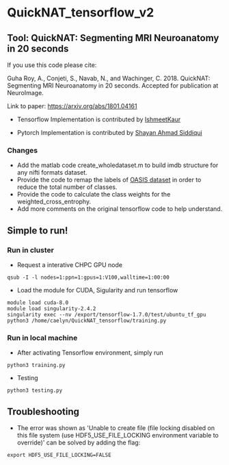 # QuickNAT_tensorflow_v2
Tool: QuickNAT: Segmenting MRI Neuroanatomy in 20 seconds
-----------------------------------------------------------

If you use this code please cite:

Guha Roy, A., Conjeti, S., Navab, N., and Wachinger, C. 2018. QuickNAT: Segmenting MRI Neuroanatomy in 20 seconds. Accepted for publication at NeuroImage.

Link to paper: https://arxiv.org/abs/1801.04161

- Tensorflow Implementation is contributed by [IshmeetKaur](https://github.com/IshmeetKaur/QuickNAT_tensorflow)

- Pytorch Implementation is contributed by [Shayan Ahmad Siddiqui](https://github.com/ai-med/quickNAT_pytorch)

### Changes
- Add the matlab code create_wholedataset.m to build imdb structure for any nifti formats dataset. 
- Provide the code to remap the labels of [OASIS dataset](https://www.oasis-brains.org/) in order to reduce the total number of classes.
- Provide the code to calculate the class weights for the weighted_cross_entrophy.
- Add more comments on the original tensorflow code to help understand. 

Simple to run!
----------------------------
### Run in cluster

- Request a interative CHPC GPU node
```
qsub -I -l nodes=1:ppn=1:gpus=1:V100,walltime=1:00:00
```
- Load the module for CUDA, Sigularity and run tensorflow
```
module load cuda-8.0
module load singularity-2.4.2
singularity exec --nv /export/tensorflow-1.7.0/test/ubuntu_tf_gpu python3 /home/caelyn/QuickNAT_tensorflow/training.py
```
### Run in local machine

- After activating Tensorflow environment, simply run
```
python3 training.py 
```
- Testing
```
python3 testing.py
```

Troubleshooting
-------------------
- The error was shown as 'Unable to create file (file locking disabled on this file system (use HDF5_USE_FILE_LOCKING environment variable to override)' can be solved by adding the flag:
```
export HDF5_USE_FILE_LOCKING=FALSE
```
